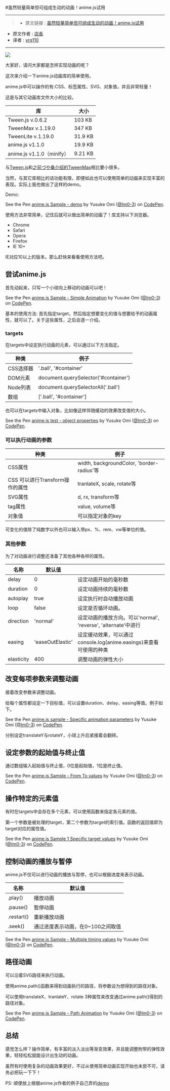 #虽然轻量简单但可组成生动的动画！anime.js试用
***

>* 原文链接 : [虽然轻量简单但可组成生动的动画！anime.js试用](http://liginc.co.jp/302886)
* 原文作者 : [店長](http://liginc.co.jp/author/omi)
* 译者 : [yrq110](https://github.com/yrq110)

***

![](http://cdn.liginc.co.jp/wp-content/uploads/2016/08/147185186778975000_08.png)

大家好，请问大家都是怎样实现动画的呢？

这次来介绍一下anime.js动画库的简单使用。

anime.js中可以操作的有:CSS、标签属性、SVG、对象值，并且非常轻量！

这是与其它动画库文件大小的比较。

| 库 | 大小 |
| ---------  | ---- |
| Tween.js v.0.6.2 | 103 KB |
| TweenMax v.1.19.0	| 347 KB	|
| TweenLite v.1.19.0	| 31.9 KB	|
| anime.js v1.1.0	| 19.9 KB	|
| anime.js v1.1.0（minify）	| 9.21 KB	|

与[Tween.js](http://www.createjs.com/tweenjs)和[之前づや桑介绍的TweenMax](http://liginc.co.jp/web/js/other-js/94188)相比要小很多。

当然，与其它库相比的话功能有限，即便如此也可以使用简单的动画来实现丰富的表现。实际上我也做出了这样的demo。

Demo:
<p data-height="265" data-theme-id="0" data-slug-hash="BzGxWL" data-default-tab="js,result" data-user="Im0-3" data-embed-version="2" class="codepen">See the Pen <a href="http://codepen.io/Im0-3/pen/BzGxWL/">anime.js Sample - demo</a> by Yusuke Omi (<a href="http://codepen.io/Im0-3">@Im0-3</a>) on <a href="http://codepen.io">CodePen</a>.</p>
<script async src="//assets.codepen.io/assets/embed/ei.js"></script>

使用方法非常简单，记住后就可以做出简单的动画了！库支持以下浏览器。

* Chrome
* Safari
* Opera
* Firefox
* IE 10+

IE对应10以上的版本。那么赶快来看看使用方法吧。

## 尝试anime.js

首先动起来，只写一个小球向上移动的动画可以吧！

<p data-height="265" data-theme-id="0" data-slug-hash="EyzomK" data-default-tab="css,result" data-user="Im0-3" data-embed-version="2" class="codepen">See the Pen <a href="http://codepen.io/Im0-3/pen/EyzomK/">anime.js Sample - Simple Animation</a> by Yusuke Omi (<a href="http://codepen.io/Im0-3">@Im0-3</a>) on <a href="http://codepen.io">CodePen</a>.</p>
<script async src="//assets.codepen.io/assets/embed/ei.js"></script>

基本的使用方法: 首先指定target，然后指定想要变化的值与想要给予的动画属性，就可以了。关于这些属性，之后会逐一介绍。

### targets

在targets中设定执行动画的元素，可以通过以下方法指定。

| 种类	| 例子	|
| ----- | --- |
| CSS选择器	|	'.ball', '#container'	|
| DOM元素	|	document.querySelector('#container')	|
| Node列表	|	document.querySelectorAll('.ball')	|
| 数组	|	['.ball', '#container']	|

也可以在targets中输入对象，比如像这样伴随缓动的效果改变值的大小。

<p data-height="265" data-theme-id="0" data-slug-hash="qNQAgB" data-default-tab="css,result" data-user="Im0-3" data-embed-version="2" class="codepen">See the Pen <a href="http://codepen.io/Im0-3/pen/qNQAgB/">anime.js test - object properties</a> by Yusuke Omi (<a href="http://codepen.io/Im0-3">@Im0-3</a>) on <a href="http://codepen.io">CodePen</a>.</p>
<script async src="//assets.codepen.io/assets/embed/ei.js"></script>

### 可以执行动画的参数

| 种类	| 例子	|
| ----- | --- |
| CSS属性	| width, backgroundColor, 'border-radius'等	|
| CSS 可以进行Transform操作的属性 | tranlateX, scale, rotate等	|
| SVG属性	| d, rx, transform等	|
| tag属性	| value, volume等	|
| 对象值	| 可以指定对象的key	|

可变化的值除了纯数字以外也可以输入带px、%、rem、vw等单位的值。

### 其他参数

为了对动画进行调整还准备了其他各种各样的属性。

| 名称	| 默认值	|   |
| ---- | ---- | ---- |
| delay	| 0	| 设定动画开始的毫秒数	|
| duration	| 0	| 设定动画持续的毫秒数	|
| autoplay	| true	| 设定执行时自动播放动画	|
| loop	| false	| 设定是否循环动画。	|
| direction	| 'normal'	| 设定动画的播放方向。可以'normal', 'reverse', 'alternate'中进行	|
| easing	| 'easeOutElastic'	| 设定缓动效果，可以通过console.log(anime.easings)来查看可使用的种类	|
| elasticity	| 400	| 调整动画的弹性大小	|

## 改变每项参数来调整动画

接着改变参数来调整动画。

给每个属性都设定一下目标值，可以设置duration、delay、easing等值。例子如下。

<p data-height="265" data-theme-id="0" data-slug-hash="QEJdrj" data-default-tab="css,result" data-user="Im0-3" data-embed-version="2" class="codepen">See the Pen <a href="http://codepen.io/Im0-3/pen/QEJdrj/">anime.js sample - Specific animation parameters</a> by Yusuke Omi (<a href="http://codepen.io/Im0-3">@Im0-3</a>) on <a href="http://codepen.io">CodePen</a>.</p>
<script async src="//assets.codepen.io/assets/embed/ei.js"></script>

分别设定translateY与rotateY，小球上升后紧接着会翻转。

## 设定参数的起始值与终止值

通过数组输入起始值与终止值，0位是起始值，1位是终止值。

<p data-height="265" data-theme-id="0" data-slug-hash="KrAoAg" data-default-tab="css,result" data-user="Im0-3" data-embed-version="2" class="codepen">See the Pen <a href="http://codepen.io/Im0-3/pen/KrAoAg/">anime.js Sample - From To values</a> by Yusuke Omi (<a href="http://codepen.io/Im0-3">@Im0-3</a>) on <a href="http://codepen.io">CodePen</a>.</p>
<script async src="//assets.codepen.io/assets/embed/ei.js"></script>

## 操作特定的元素值

有时在targets中会存在多个元素，可以使用函数来指定各元素的值。

第一个参数是被处理的target，第二个参数为target的索引值。函数的返回值即为target对应的属性值。

<p data-height="265" data-theme-id="0" data-slug-hash="jAQzjV" data-default-tab="css,result" data-user="Im0-3" data-embed-version="2" class="codepen">See the Pen <a href="http://codepen.io/Im0-3/pen/jAQzjV/">anime.js Sample 1 Specific target values</a> by Yusuke Omi (<a href="http://codepen.io/Im0-3">@Im0-3</a>) on <a href="http://codepen.io">CodePen</a>.</p>
<script async src="//assets.codepen.io/assets/embed/ei.js"></script>

## 控制动画的播放与暂停

anime.js不仅可以进行动画的播放与暂停，也可以根据进度来表示动画。


| 名称	| 默认值 |
| ---- | ---------- |
| .play()	| 播放动画 |
| .pause()	| 暂停动画 |
| .restart()	| 重新播放动画 |
| .seek()	| 通过进度表示动画，在0~100之间取值 |

<p data-height="265" data-theme-id="0" data-slug-hash="rLQvaG" data-default-tab="css,result" data-user="Im0-3" data-embed-version="2" class="codepen">See the Pen <a href="http://codepen.io/Im0-3/pen/rLQvaG/">anime.js Sample - Multiple timing values</a> by Yusuke Omi (<a href="http://codepen.io/Im0-3">@Im0-3</a>) on <a href="http://codepen.io">CodePen</a>.</p>
<script async src="//assets.codepen.io/assets/embed/ei.js"></script>

## 路径动画

可以沿着SVG路径来执行动画。

使用anime.path()函数来得到动画执行的路径，将参数设为想得到的路径对象。

可以使用translateX、tranlateY、rotate 3种属性来改变通过anime.path()得到的路径对象。

<p data-height="265" data-theme-id="0" data-slug-hash="xOQjOQ" data-default-tab="html,result" data-user="Im0-3" data-embed-version="2" class="codepen">See the Pen <a href="http://codepen.io/Im0-3/pen/xOQjOQ/">anime.js Sample - Path Animation</a> by Yusuke Omi (<a href="http://codepen.io/Im0-3">@Im0-3</a>) on <a href="http://codepen.io">CodePen</a>.</p>
<script async src="//assets.codepen.io/assets/embed/ei.js"></script>

## 总结

感觉怎么样？操作简单，有丰富的淡入淡出等渐变效果，并且能调整附带的弹性效果，轻轻松松就能设计出生动的动画。

虽然有时使用复杂的动画效果更好，不过从使用简单动画实现开始也未尝不可，请务必把玩一下下！

PS: 顺便放上根据anime.js作者的例子自己弄的[demo](http://codepen.io/yrq110/pen/YGzZRE)
